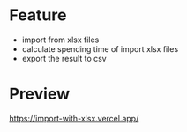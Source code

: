 # Feature

- import from xlsx files
- calculate spending time of import xlsx files 
- export the result to csv
# Preview
https://import-with-xlsx.vercel.app/
